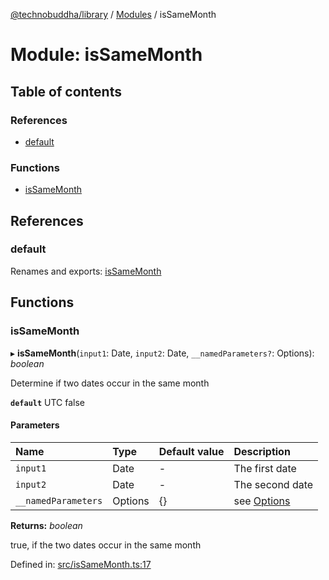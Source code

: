 [@technobuddha/library](../../README.md) / [Modules](../Modules.md) / isSameMonth

# Module: isSameMonth

## Table of contents

### References

- [default](issamemonth.md#default)

### Functions

- [isSameMonth](issamemonth.md#issamemonth)

## References

### default

Renames and exports: [isSameMonth](issamemonth.md#issamemonth)

## Functions

### isSameMonth

▸ **isSameMonth**(`input1`: Date, `input2`: Date, `__namedParameters?`: Options): *boolean*

Determine if two dates occur in the same month

**`default`** UTC false

#### Parameters

| Name | Type | Default value | Description |
| :------ | :------ | :------ | :------ |
| `input1` | Date | - | The first date |
| `input2` | Date | - | The second date |
| `__namedParameters` | Options | {} | see [Options](almostequals.md#options) |

**Returns:** *boolean*

true, if the two dates occur in the same month

Defined in: [src/isSameMonth.ts:17](https://github.com/technobuddha/hill.software/blob/693f679/packages/library/src/isSameMonth.ts#L17)

